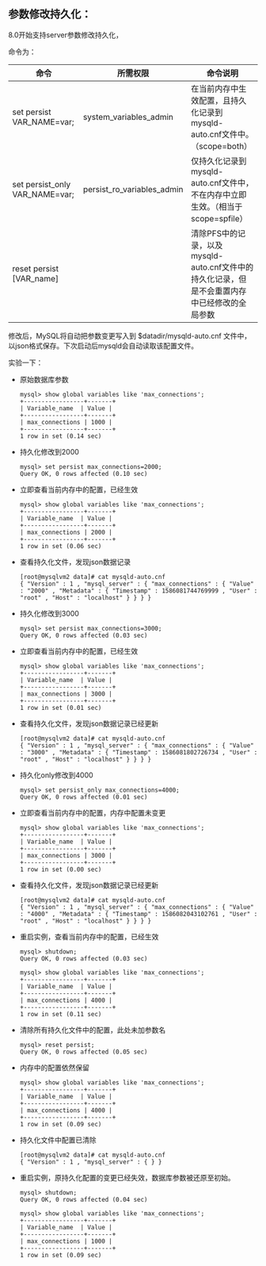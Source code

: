 ## 参数修改持久化：

8.0开始支持server参数修改持久化，

命令为：

| 命令                            | 所需权限                   | 命令说明                                                     |
| ------------------------------- | -------------------------- | ------------------------------------------------------------ |
| set persist VAR_NAME=var;       | system_variables_admin     | 在当前内存中生效配置，且持久化记录到mysqld-auto.cnf文件中。（scope=both） |
| set persist_only  VAR_NAME=var; | persist_ro_variables_admin | 仅持久化记录到mysqld-auto.cnf文件中，不在内存中立即生效。（相当于scope=spfile） |
| reset persist [VAR_name]        |                            | 清除PFS中的记录，以及mysqld-auto.cnf文件中的持久化记录，但是不会重置内存中已经修改的全局参数 |

 修改后，MySQL将自动把参数变更写入到 $datadir/mysqld-auto.cnf 文件中，以json格式保存。下次启动后mysqld会自动读取该配置文件。

 

实验一下：

- 原始数据库参数

    ```
    mysql> show global variables like 'max_connections'; 
    +-----------------+-------+
    | Variable_name  | Value |
    +-----------------+-------+
    | max_connections | 1000 |
    +-----------------+-------+
    1 row in set (0.14 sec)
    ```

- 持久化修改到2000
    ```
    mysql> set persist max_connections=2000;
    Query OK, 0 rows affected (0.10 sec)
    ```

- 立即查看当前内存中的配置，已经生效
    ```
    mysql> show global variables like 'max_connections';
    +-----------------+-------+
    | Variable_name  | Value |
    +-----------------+-------+
    | max_connections | 2000 |
    +-----------------+-------+
    1 row in set (0.06 sec)
    ```

- 查看持久化文件，发现json数据记录
    ```
    [root@mysqlvm2 data]# cat mysqld-auto.cnf   
    { "Version" : 1 , "mysql_server" : { "max_connections" : { "Value" : "2000" , "Metadata" : { "Timestamp" : 1586081744769999 , "User" : "root" , "Host" : "localhost" } } } }
    ```

- 持久化修改到3000
    ```
    mysql> set persist max_connections=3000;  
    Query OK, 0 rows affected (0.03 sec)
    ```

- 立即查看当前内存中的配置，已经生效
    ```
    mysql> show global variables like 'max_connections'; 
    +-----------------+-------+
    | Variable_name  | Value |
    +-----------------+-------+
    | max_connections | 3000 |
    +-----------------+-------+
    1 row in set (0.01 sec)
    ```

- 查看持久化文件，发现json数据记录已经更新
    ```
    [root@mysqlvm2 data]# cat mysqld-auto.cnf
    { "Version" : 1 , "mysql_server" : { "max_connections" : { "Value" : "3000" , "Metadata" : { "Timestamp" : 1586081802726734 , "User" : "root" , "Host" : "localhost" } } } }
    ```

- 持久化only修改到4000
    ```
    mysql> set persist_only max_connections=4000;     
    Query OK, 0 rows affected (0.01 sec)
    ```

- 立即查看当前内存中的配置，内存中配置未变更
    ```
    mysql> show global variables like 'max_connections';
    +-----------------+-------+
    | Variable_name  | Value |
    +-----------------+-------+
    | max_connections | 3000 |
    +-----------------+-------+
    1 row in set (0.00 sec)
    ```

- 查看持久化文件，发现json数据记录已经更新
    ```
    [root@mysqlvm2 data]# cat mysqld-auto.cnf
    { "Version" : 1 , "mysql_server" : { "max_connections" : { "Value" : "4000" , "Metadata" : { "Timestamp" : 1586082043102761 , "User" : "root" , "Host" : "localhost" } } } }
    ```

- 重启实例，查看当前内存中的配置，已经生效
    ```
    mysql> shutdown; 
    Query OK, 0 rows affected (0.03 sec)

    mysql> show global variables like 'max_connections';
    +-----------------+-------+
    | Variable_name  | Value |
    +-----------------+-------+
    | max_connections | 4000 |
    +-----------------+-------+
    1 row in set (0.11 sec)
    ```

- 清除所有持久化文件中的配置，此处未加参数名
    ```
    mysql> reset persist; 
    Query OK, 0 rows affected (0.05 sec)
    ```
- 内存中的配置依然保留
    ```
    mysql> show global variables like 'max_connections';
    +-----------------+-------+
    | Variable_name  | Value |
    +-----------------+-------+
    | max_connections | 4000 |
    +-----------------+-------+
    1 row in set (0.09 sec)
    ```

- 持久化文件中配置已清除
    ```
    [root@mysqlvm2 data]# cat mysqld-auto.cnf
    { "Version" : 1 , "mysql_server" : { } }
    ```

- 重启实例，原持久化配置的变更已经失效，数据库参数被还原至初始。
    ```
    mysql> shutdown; 
    Query OK, 0 rows affected (0.04 sec)

    mysql> show global variables like 'max_connections'; 
    +-----------------+-------+
    | Variable_name  | Value |
    +-----------------+-------+
    | max_connections | 1000 |
    +-----------------+-------+
    1 row in set (0.09 sec)

    ```